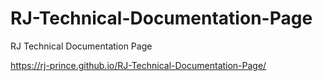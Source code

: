 # RJ-Technical-Documentation-Page
RJ Technical Documentation Page

https://rj-prince.github.io/RJ-Technical-Documentation-Page/
